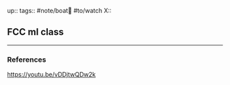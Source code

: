 up::
tags:: #note/boat🚤 #to/watch 
X:: 

## FCC ml class



---

### References
https://youtu.be/vDDjtwQDw2k